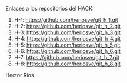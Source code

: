Enlaces a los repositorios del HACK:

1.	H-1: https://github.com/heriosve/git_h_1.git
2.	H-2: https://github.com/heriosve/git_h_2.git
3.	H-3: https://github.com/heriosve/git_h_3.git
4.	H-4: https://github.com/heriosve/git_h_4.git
5.	H-5: https://github.com/heriosve/git_h_5.git
6.	H-6: https://github.com/heriosve/git_h_6.git
7.	H-7: https://github.com/heriosve/git_h_7.git
8.	H-8: https://github.com/heriosve/git_h_8.git

Hector Rios